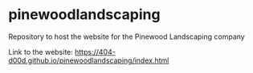 # pinewoodlandscaping
Repository to host the website for the Pinewood Landscaping company

Link to the website: https://404-d00d.github.io/pinewoodlandscaping/index.html
